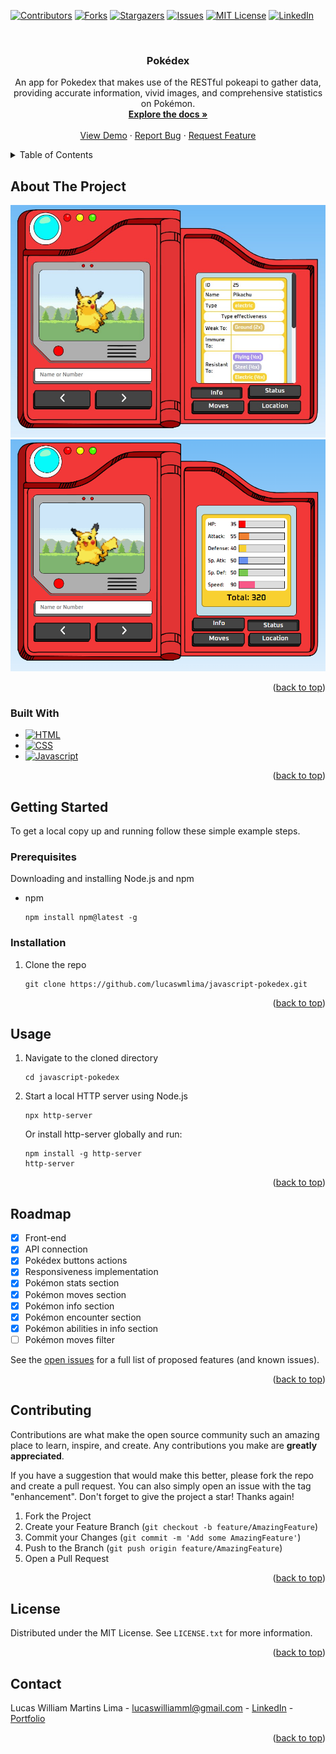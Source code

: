 <a name="readme-top"></a>

[![Contributors][contributors-shield]][contributors-url]
[![Forks][forks-shield]][forks-url]
[![Stargazers][stars-shield]][stars-url]
[![Issues][issues-shield]][issues-url]
[![MIT License][license-shield]][license-url]
[![LinkedIn][linkedin-shield]][linkedin-url]



<!-- PROJECT LOGO -->
<br />
<div align="center">

<h3 align="center">Pokédex</h3>

  <p align="center">
    An app for Pokedex that makes use of the RESTful pokeapi to gather data, providing accurate information, vivid images, and comprehensive statistics on Pokémon.
    <br />
    <a href="https://github.com/lucaswmlima/javascript-pokedex"><strong>Explore the docs »</strong></a>
    <br />
    <br />
    <a href="https://lucaswmlima.github.io/javascript-pokedex/">View Demo</a>
    ·
    <a href="https://github.com/lucaswmlima/javascript-pokedex/issues">Report Bug</a>
    ·
    <a href="https://github.com/lucaswmlima/javascript-pokedex/issues">Request Feature</a>
  </p>
</div>



<!-- TABLE OF CONTENTS -->
<details>
  <summary>Table of Contents</summary>
  <ol>
    <li>
      <a href="#about-the-project">About The Project</a>
      <ul>
        <li><a href="#built-with">Built With</a></li>
      </ul>
    </li>
    <li>
      <a href="#getting-started">Getting Started</a>
      <ul>
        <li><a href="#prerequisites">Prerequisites</a></li>
        <li><a href="#installation">Installation</a></li>
      </ul>
    </li>
    <li><a href="#usage">Usage</a></li>
    <li><a href="#roadmap">Roadmap</a></li>
    <li><a href="#contributing">Contributing</a></li>
    <li><a href="#license">License</a></li>
    <li><a href="#contact">Contact</a></li>
  </ol>
</details>



<!-- ABOUT THE PROJECT -->
## About The Project

![Product Name Screen Shot][product-screenshot]
![Product Name Screen Shot][product-screenshot2]


<p align="right">(<a href="#readme-top">back to top</a>)</p>



### Built With
* [![HTML][HTML]][HTML-url]
* [![CSS][CSS]][CSS-url]
* [![Javascript][Javascript]][Javascript-url]

<p align="right">(<a href="#readme-top">back to top</a>)</p>



<!-- GETTING STARTED -->
## Getting Started

To get a local copy up and running follow these simple example steps.

### Prerequisites

Downloading and installing Node.js and npm
* npm
  ```
  npm install npm@latest -g
  ```

### Installation

1. Clone the repo
   ```
   git clone https://github.com/lucaswmlima/javascript-pokedex.git
   ```

<p align="right">(<a href="#readme-top">back to top</a>)</p>



<!-- USAGE EXAMPLES -->
## Usage

1. Navigate to the cloned directory
   ```
   cd javascript-pokedex
   ```

2. Start a local HTTP server using Node.js
   ```
   npx http-server
   ```
   Or install http-server globally and run:
    ```
    npm install -g http-server
    http-server
    ```

<p align="right">(<a href="#readme-top">back to top</a>)</p>



<!-- ROADMAP -->
## Roadmap

- [x] Front-end
- [x] API connection
- [x] Pokédex buttons actions
- [x] Responsiveness implementation
- [x] Pokémon stats section
- [x] Pokémon moves section
- [x] Pokémon info section
- [x] Pokémon encounter section
- [x] Pokémon abilities in info section
- [ ] Pokémon moves filter

See the [open issues](https://github.com/lucaswmlima/javascript-pokedex/issues) for a full list of proposed features (and known issues).

<p align="right">(<a href="#readme-top">back to top</a>)</p>



<!-- CONTRIBUTING -->
## Contributing

Contributions are what make the open source community such an amazing place to learn, inspire, and create. Any contributions you make are **greatly appreciated**.

If you have a suggestion that would make this better, please fork the repo and create a pull request. You can also simply open an issue with the tag "enhancement".
Don't forget to give the project a star! Thanks again!

1. Fork the Project
2. Create your Feature Branch (`git checkout -b feature/AmazingFeature`)
3. Commit your Changes (`git commit -m 'Add some AmazingFeature'`)
4. Push to the Branch (`git push origin feature/AmazingFeature`)
5. Open a Pull Request

<p align="right">(<a href="#readme-top">back to top</a>)</p>



<!-- LICENSE -->
## License

Distributed under the MIT License. See `LICENSE.txt` for more information.

<p align="right">(<a href="#readme-top">back to top</a>)</p>



<!-- CONTACT -->
## Contact

Lucas William Martins Lima - lucaswilliamml@gmail.com - [LinkedIn][linkedin-url] - [Portfolio][portfolio-url]

<p align="right">(<a href="#readme-top">back to top</a>)</p>

<!-- MARKDOWN LINKS & IMAGES -->
<!-- https://www.markdownguide.org/basic-syntax/#reference-style-links -->
[contributors-shield]: https://img.shields.io/github/contributors/lucaswmlima/javascript-pokedex.svg?style=for-the-badge
[contributors-url]: https://github.com/lucaswmlima/javascript-pokedex/graphs/contributors
[forks-shield]: https://img.shields.io/github/forks/lucaswmlima/javascript-pokedex.svg?style=for-the-badge
[forks-url]: https://github.com/lucaswmlima/javascript-pokedex/network/members
[stars-shield]: https://img.shields.io/github/stars/lucaswmlima/javascript-pokedex.svg?style=for-the-badge
[stars-url]: https://github.com/lucaswmlima/javascript-pokedex/stargazers
[issues-shield]: https://img.shields.io/github/issues/lucaswmlima/javascript-pokedex.svg?style=for-the-badge
[issues-url]: https://github.com/lucaswmlima/javascript-pokedex/issues
[license-shield]: https://img.shields.io/github/license/lucaswmlima/javascript-pokedex.svg?style=for-the-badge
[license-url]: https://github.com/lucaswmlima/javascript-pokedex/blob/master/LICENSE.txt
[linkedin-shield]: https://img.shields.io/badge/-LinkedIn-black.svg?style=for-the-badge&logo=linkedin&colorB=555
[linkedin-url]: https://linkedin.com/in/https://www.linkedin.com/in/lucaswmlima/
[portfolio-url]: https://portfolio-lucaswilliam.vercel.app/#projects
[product-screenshot]: https://github.com/LucaswmLima/javascript-pokedex/blob/main/assets/github-images/pokedex1.png?raw=true
[product-screenshot2]: https://github.com/LucaswmLima/javascript-pokedex/blob/main/assets/github-images/pokedex2.png?raw=true
[HTML]: https://img.shields.io/badge/HTML-E44D26?style=for-the-badge&logo=html5&logoColor=white
[HTML-url]: https://developer.mozilla.org/pt-BR/docs/Web/HTML
[CSS]: https://img.shields.io/badge/CSS-2862E9?style=for-the-badge&logo=css3&logoColor=white
[CSS-url]: https://developer.mozilla.org/pt-BR/docs/Web/CSS
[Javascript]: https://img.shields.io/badge/Javascript-E8D44D?style=for-the-badge&logo=javascript&logoColor=black
[Javascript-url]: https://developer.mozilla.org/pt-BR/docs/Web/JavaScript
[Next.js]: https://img.shields.io/badge/next.js-000000?style=for-the-badge&logo=nextdotjs&logoColor=white
[Next-url]: https://nextjs.org/
[React.js]: https://img.shields.io/badge/React-20232A?style=for-the-badge&logo=react&logoColor=61DAFB
[React-url]: https://reactjs.org/
[Redux]: https://img.shields.io/badge/Redux-764ABC?style=for-the-badge&logo=redux&logoColor=white
[Redux-url]: https://reactjs.org/
[Vue.js]: https://img.shields.io/badge/Vue.js-35495E?style=for-the-badge&logo=vuedotjs&logoColor=4FC08D
[Vue-url]: https://redux.js.org
[Angular.io]: https://img.shields.io/badge/Angular-DD0031?style=for-the-badge&logo=angular&logoColor=white
[Angular-url]: https://angular.io/
[Svelte.dev]: https://img.shields.io/badge/Svelte-4A4A55?style=for-the-badge&logo=svelte&logoColor=FF3E00
[Svelte-url]: https://svelte.dev/
[Laravel.com]: https://img.shields.io/badge/Laravel-FF2D20?style=for-the-badge&logo=laravel&logoColor=white
[Laravel-url]: https://laravel.com
[Bootstrap.com]: https://img.shields.io/badge/Bootstrap-563D7C?style=for-the-badge&logo=bootstrap&logoColor=white
[Bootstrap-url]: https://getbootstrap.com
[JQuery.com]: https://img.shields.io/badge/jQuery-0769AD?style=for-the-badge&logo=jquery&logoColor=white
[JQuery-url]: https://jquery.com 
